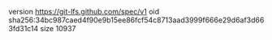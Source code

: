 version https://git-lfs.github.com/spec/v1
oid sha256:34bc987caed4f90e9b15ee86fcf54c8713aad3999f666e29d6af3d663fd31c14
size 10937
